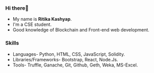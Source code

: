 <!--- - 👋 Hi, I’m @Ritika-21
- 👀 I’m interested in ...
- 🌱 I’m currently learning ...
- 💞️ I’m looking to collaborate on ...
- 📫 How to reach me ...


Ritika-21/Ritika-21 is a ✨ special ✨ repository because its `README.md` (this file) appears on your GitHub profile.
You can click the Preview link to take a look at your changes.
--->

### Hi there👋 
* My name is **Ritika Kashyap**. 
* I'm a CSE student.
* Good knowledge of Blockchain and Front-end web development.

### Skills
* Languages- Python, HTML, CSS, JavaScript, Solidity.
* Libraries/Frameworks- Bootstrap, React, Node.Js.
* Tools- Truffle, Ganache, Git, Github, Geth, Weka, MS-Excel.
